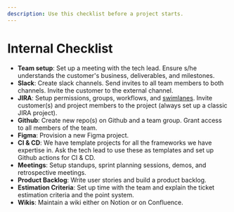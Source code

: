```yaml
---
description: Use this checklist before a project starts.
---
```


# Internal Checklist

* **Team setup**: Set up a meeting with the tech lead. Ensure s/he understands the customer's business, deliverables, and milestones.
* **Slack**: Create slack channels. Send invites to all team members to both channels. Invite the customer to the external channel.
* **JIRA**: Setup permissions, groups, workflows, and [swimlanes](broken-reference). Invite customer(s) and project members to the project (always set up a classic JIRA project).
* **Github**: Create new repo(s) on Github and a team group. Grant access to all members of the team.
* **Figma**: Provision a new Figma project.
* **CI & CD**: We have template projects for all the frameworks we have expertise in. Ask the tech lead to use these as templates and set up Github actions for CI & CD.
* **Meetings**: Setup standups, sprint planning sessions, demos, and retrospective meetings.
* **Product Backlog**: Write user stories and build a product backlog.&#x20;
* **Estimation Criteria**: Set up time with the team and explain the ticket estimation criteria and the point system.&#x20;
* **Wikis**: Maintain a wiki either on Notion or on Confluence.
